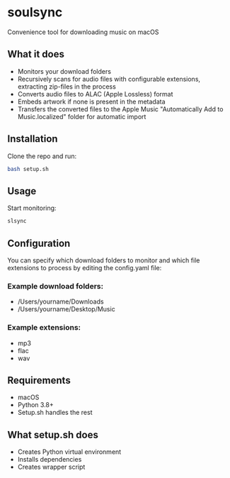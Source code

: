 # soulsync
 
Convenience tool for downloading music on macOS

## What it does

- Monitors your download folders
- Recursively scans for audio files with configurable extensions, extracting zip-files in the process
- Converts audio files to ALAC (Apple Lossless) format
- Embeds artwork if none is present in the metadata
- Transfers the converted files to the Apple Music "Automatically Add to Music.localized" folder for automatic import

## Installation

Clone the repo and run:

```sh
bash setup.sh
```

## Usage

Start monitoring:

```sh
slsync
```

## Configuration

You can specify which download folders to monitor and which file extensions to process by editing the config.yaml file:

### Example download folders:

- /Users/yourname/Downloads
- /Users/yourname/Desktop/Music

### Example extensions:

- mp3
- flac
- wav

## Requirements

- macOS
- Python 3.8+
- Setup.sh handles the rest

## What setup.sh does

- Creates Python virtual environment
- Installs dependencies
- Creates wrapper script

